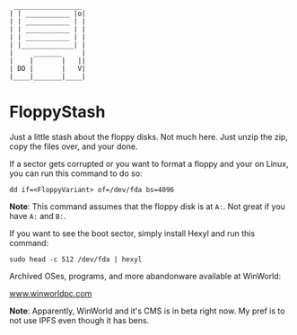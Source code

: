 ```
 _________________
| | ___________ |o|
| | ___________ | |
| | ___________ | |
| | ___________ | |
| |_____________| |
|     _______     |
|    |       |   ||
| DD |       |   V|
|____|_______|____|
```
# FloppyStash

Just a little stash about the floppy disks. Not much here. Just unzip the zip, copy the files over, and your done.

If a sector gets corrupted or you want to format a floppy and your on Linux, you can run this command to do so:

`dd if=<FloppyVariant> of=/dev/fda bs=4096`

__Note__: This command assumes that the floppy disk is at `A:`. Not great if you have `A:` and `B:`.

If you want to see the boot sector, simply install Hexyl and run this command:

`sudo head -c 512 /dev/fda | hexyl`

Archived OSes, programs, and more abandonware available at WinWorld:

www.winworldpc.com

__Note__: Apparently, WinWorld and it's CMS is in beta right now. My pref is to not use IPFS even though it has bens.
